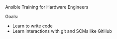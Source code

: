 Ansible Training for Hardware Engineers

Goals:
- Learn to write code
- Learn interactions with git and SCMs like GitHub
